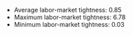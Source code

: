 
* Average labor-market tightness: 0.85 
* Maximum labor-market tightness: 6.78 
* Minimum labor-market tightness: 0.03 

